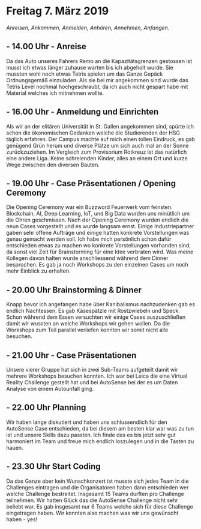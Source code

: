 # Freitag 7. März 2019

*Anreisen, Ankommen, Anmelden, Anhören, Annehmen, Anfangen.*

## - 14.00 Uhr - Anreise

Da das Auto unseres Fahrers Remo an die Kapazitätsgrenzen gestossen ist musst ich etwas länger zuhause warten bis ich
abgeholt wurde. Sie mussten wohl noch etwas Tetris spielen um das Ganze Gepäck Ordnungsgemäß einzuladen. Als sie bei mir angekommen sind wurde das Tetris Level nochmal hochgeschraubt,
da ich auch nicht gespart habe mit Material welches ich mitnehmen wollte.

## - 16.00 Uhr - Anmeldung und Einrichten

Als wir an der elitären Universität in St. Gallen angekommen sind, spürte ich schon die ökonomischen Gedanken welche die
Studierenden der HSG täglich erfahren. Der Campus machte auf mich einen tollen Eindruck, es gab genügend Grün herum und
diverse Plätze um sich auch mal an der Sonne zurückzuziehen. Im Vergleich zum Provisorium Rotkreuz ist das natürlich
eine andere Liga. Keine schreienden Kinder, alles an einem Ort und kurze Wege zwischen den diversen Bauten.

## - 19.00 Uhr - Case Präsentationen / Opening Ceremony

Die Opening Ceremony war ein Buzzword Feuerwerk vom feinsten. Blockchain, AI, Deep Learning, IoT, und Big Data wurden
uns minütlich um die Ohren geschmissen. Nach der Opening Ceremony wurden endlich die neun Cases vorgestellt und es wurde
langsam ernst. Einige Industriepartner gaben sehr offene Aufträge und einige hatten konkrete Vorstellungen was genau
gemacht werden soll. Ich habe mich persönlich schon dafür entschieden etwas zu machen wo konkrete Vorstellungen vorhanden sind, da sonst viel Zeit für Brainstorming für eine Idee verbraten wird.
Was meine Kollegen davon halten wurde anschliessend während dem Dinner besprochen. Es gab ja noch Workshops zu den
einzelnen Cases um noch mehr Einblick zu erhalten.

## - 20.00 Uhr Brainstorming & Dinner

Knapp bevor ich angefangen habe über Kanibalismus nachzudenken gab es endlich Nachtessen. Es gab Käsespätzle mit
Rostzwiebeln und Speck. Schon während dem Essen versuchten wir einige Cases auszuschließen damit wir wussten an welche
Workshops wir gehen wollen. Da die Workshops zum Teil parallel verliefen konnten wir somit nicht alle besuchen.

## - 21.00 Uhr - Case Präsentationen

Unsere vierer Gruppe hat sich in zwei Sub-Teams aufgeteilt damit wir mehrere Workshops besuchen konnten. Ich war bei
Leica die eine Virtual Reality Challenge gestellt hat und bei AutoSense bei der es um Daten Analyse von einem Autounfall
ging.

## - 22.00 Uhr Planning

Wir haben lange diskutiert und haben uns schlussendlich für den AutoSense Case entschieden, da bei diesem am besten klar
war was zu tun ist und unsere Skills dazu passten. Ich finde das es bis jetzt sehr gut harmoniert im Team und freue mich
endlich loszulegen und in die Tasten zu hauen.

## - 23.30 Uhr Start Coding

Da das Ganze aber kein Wunschkonzert ist musste sich jedes Team in die Challenges eintragen und die Organisatoren haben dann entschieden wer welche Challenge bestreitet.
Insgesamt 15 Teams durften pro Challenge teilnehmen. Wir hatten Glück das die AutoSense Challenge nicht sehr beliebt war.
Es gab insgesamt nur 6 Teams welche sich für diese Challenge eingetragen haben. Wir konnten also machen was wir uns
gewünscht haben - yes!
